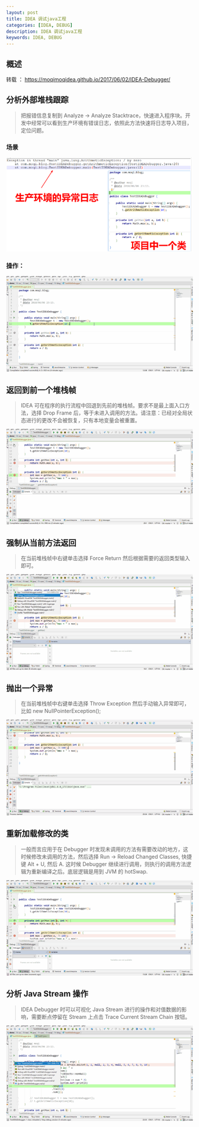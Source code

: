 ```yaml
---
layout: post
title: IDEA 调试java工程
categories: [IDEA, DEBUG]
description: IDEA 调试java工程
keywords: IDEA, DEBUG
---
```

## 概述
转载 ： https://moqimoqidea.github.io/2017/06/02/IDEA-Debugger/

## 分析外部堆栈跟踪

>把报错信息复制到 Analyze -> Analyze Stacktrace，快速进入程序块。开发中经常可以看到生产环境有错误日志，依照此方法快速将日志导入项目，定位问题。

### 场景

![证书概览](/images/post/201812/1.png)

### 操作：
![证书概览](/images/post/201812/2.gif)

## 返回到前一个堆栈帧
>IDEA 可在程序的执行流程中回退到先前的堆栈帧。要求不是最上面入口方法，选择 Drop Frame 后，等于未进入调用的方法。请注意：已经对全局状态进行的更改不会被恢复，只有本地变量会被重置。

![证书概览](/images/post/201812/3.gif)

## 强制从当前方法返回

>在当前堆栈帧中右键单击选择 Force Return 然后根据需要的返回类型输入即可。

![证书概览](/images/post/201812/4.gif)

## 抛出一个异常

>在当前堆栈帧中右键单击选择 Throw Exception 然后手动输入异常即可，比如 new NullPointerException();

![证书概览](/images/post/201812/5.gif)

## 重新加载修改的类

>一般而言应用于在 Debugger 时发现未调用的方法有需要改动的地方，这时候修改未调用的方法，然后选择 Run -> Reload Changed Classes, 快捷键 Alt + U, 然后 A. 这时候 Debugger 继续进行调用，则执行的调用方法逻辑为重新编译之后。底层逻辑是用到 JVM 的 hotSwap.

![证书概览](/images/post/201812/6.gif)

## 分析 Java Stream 操作

>IDEA Debugger 时可以可视化 Java Stream 进行的操作和对值数据的影响，需要断点停留在 Stream 上点击 Trace Current Stream Chain 按钮。

![证书概览](/images/post/201812/7.gif)
